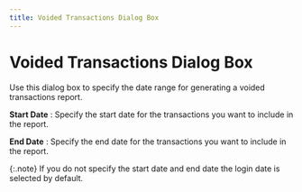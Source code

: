 ```yaml
---
title: Voided Transactions Dialog Box
---
```


# Voided Transactions Dialog Box


Use this dialog box to specify the date range for generating a voided  transactions report.


**Start Date**
: Specify the start date for the transactions you  want to include in the report.


**End Date**
: Specify the end date for the transactions you want  to include in the report.


{:.note}
If you do not specify the start date and end  date the login  date is selected by default.
